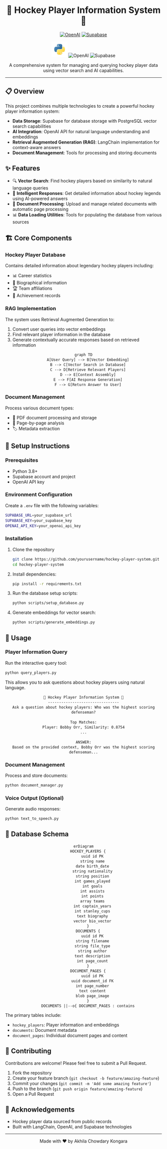 <div align="center">

# 🏒 Hockey Player Information System 🏒

[![OpenAI](https://img.shields.io/badge/OpenAI-API-orange.svg)](https://openai.com/)
[![Supabase](https://img.shields.io/badge/Supabase-Database-blueviolet.svg)](https://supabase.io/)

<img src="https://raw.githubusercontent.com/github/explore/80688e429a7d4ef2fca1e82350fe8e3517d3494d/topics/python/python.png" alt="Python" width="50" height="50">
<img src="https://avatars.githubusercontent.com/u/54469796?s=200&v=4" alt="OpenAI" width="50" height="50">
<img src="https://avatars.githubusercontent.com/u/54469796?s=200&v=4" alt="Supabase" width="50" height="50">

A comprehensive system for managing and querying hockey player data using vector search and AI capabilities.

</div>

---

## 📋 Overview

This project combines multiple technologies to create a powerful hockey player information system:

- **Data Storage**: Supabase for database storage with PostgreSQL vector search capabilities
- **AI Integration**: OpenAI API for natural language understanding and embeddings
- **Retrieval Augmented Generation (RAG)**: LangChain implementation for context-aware answers
- **Document Management**: Tools for processing and storing documents

## ✨ Features

- 🔍 **Vector Search**: Find hockey players based on similarity to natural language queries
- 🤖 **Intelligent Responses**: Get detailed information about hockey legends using AI-powered answers
- 📄 **Document Processing**: Upload and manage related documents with automatic page processing
- 📊 **Data Loading Utilities**: Tools for populating the database from various sources

## 🏗️ Core Components

### Hockey Player Database

Contains detailed information about legendary hockey players including:
- 📊 Career statistics
- 📜 Biographical information 
- 🏆 Team affiliations
- 🥇 Achievement records

### RAG Implementation

The system uses Retrieval Augmented Generation to:
1. Convert user queries into vector embeddings
2. Find relevant player information in the database
3. Generate contextually accurate responses based on retrieved information

<div align="center">
  
```mermaid
graph TD
    A[User Query] --> B[Vector Embedding]
    B --> C[Vector Search in Database]
    C --> D[Retrieve Relevant Players]
    D --> E[Context Assembly]
    E --> F[AI Response Generation]
    F --> G[Return Answer to User]
```

</div>

### Document Management

Process various document types:
- 📑 PDF document processing and storage
- 📝 Page-by-page analysis
- 🏷️ Metadata extraction

## 🚀 Setup Instructions

### Prerequisites

- Python 3.8+
- Supabase account and project
- OpenAI API key

### Environment Configuration

Create a `.env` file with the following variables:

```bash
SUPABASE_URL=your_supabase_url
SUPABASE_KEY=your_supabase_key
OPENAI_API_KEY=your_openai_api_key
```

### Installation

1. Clone the repository
   ```bash
   git clone https://github.com/yourusername/hockey-player-system.git
   cd hockey-player-system
   ```

2. Install dependencies:
   ```bash
   pip install -r requirements.txt
   ```

3. Run the database setup scripts:
   ```bash
   python scripts/setup_database.py
   ```

4. Generate embeddings for vector search:
   ```bash
   python scripts/generate_embeddings.py
   ```

## 📘 Usage

### Player Information Query

Run the interactive query tool:

```bash
python query_players.py
```

This allows you to ask questions about hockey players using natural language.

<div align="center">
  
```
🏒 Hockey Player Information System 🏒
--------------------------------
Ask a question about hockey players: Who was the highest scoring defenseman?

Top Matches:
Player: Bobby Orr, Similarity: 0.8754
...

ANSWER:
Based on the provided context, Bobby Orr was the highest scoring defenseman...
```

</div>

### Document Management

Process and store documents:

```bash
python document_manager.py
```

### Voice Output (Optional)

Generate audio responses:

```bash
python text_to_speech.py
```

## 💾 Database Schema

<div align="center">
  
```mermaid
erDiagram
    HOCKEY_PLAYERS {
        uuid id PK
        string name
        date birth_date
        string nationality
        string position
        int games_played
        int goals
        int assists
        int points
        array teams
        int captain_years
        int stanley_cups
        text biography
        vector bio_vector
    }
    DOCUMENTS {
        uuid id PK
        string filename
        string file_type
        string author
        text description
        int page_count
    }
    DOCUMENT_PAGES {
        uuid id PK
        uuid document_id FK
        int page_number
        text content
        blob page_image
    }
    DOCUMENTS ||--o{ DOCUMENT_PAGES : contains
```

</div>

The primary tables include:

- `hockey_players`: Player information and embeddings
- `documents`: Document metadata
- `document_pages`: Individual document pages and content

## 🤝 Contributing

Contributions are welcome! Please feel free to submit a Pull Request.

1. Fork the repository
2. Create your feature branch (`git checkout -b feature/amazing-feature`)
3. Commit your changes (`git commit -m 'Add some amazing feature'`)
4. Push to the branch (`git push origin feature/amazing-feature`)
5. Open a Pull Request

## 👏 Acknowledgements

- Hockey player data sourced from public records
- Built with LangChain, OpenAI, and Supabase technologies

<div align="center">
  
---

Made with ❤️ by Akhila Chowdary Kongara

</div>
